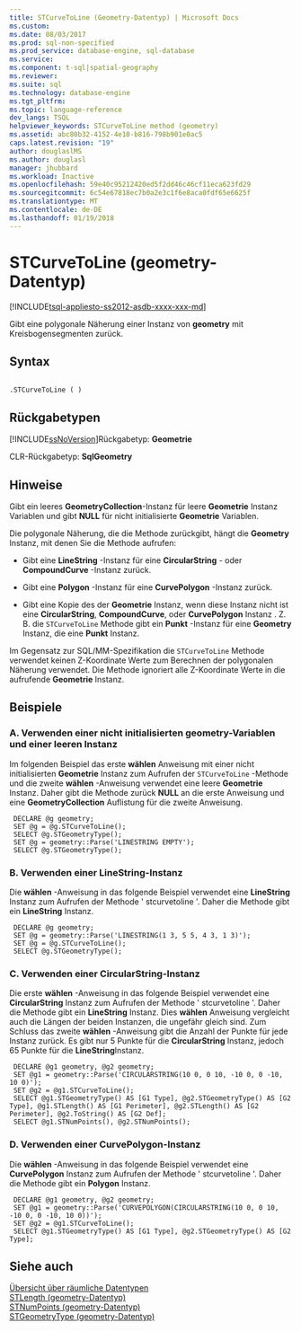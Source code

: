```yaml
---
title: STCurveToLine (Geometry-Datentyp) | Microsoft Docs
ms.custom: 
ms.date: 08/03/2017
ms.prod: sql-non-specified
ms.prod_service: database-engine, sql-database
ms.service: 
ms.component: t-sql|spatial-geography
ms.reviewer: 
ms.suite: sql
ms.technology: database-engine
ms.tgt_pltfrm: 
ms.topic: language-reference
dev_langs: TSQL
helpviewer_keywords: STCurveToLine method (geometry)
ms.assetid: abc80b32-4152-4e10-b816-798b901e0ac5
caps.latest.revision: "19"
author: douglaslMS
ms.author: douglasl
manager: jhubbard
ms.workload: Inactive
ms.openlocfilehash: 59e40c95212420ed5f2dd46c46cf11eca623fd29
ms.sourcegitcommit: 6c54e67818ec7b0a2e3c1f6e8aca0fdf65e6625f
ms.translationtype: MT
ms.contentlocale: de-DE
ms.lasthandoff: 01/19/2018
---
```

# <a name="stcurvetoline-geometry-data-type"></a>STCurveToLine (geometry-Datentyp)
[!INCLUDE[tsql-appliesto-ss2012-asdb-xxxx-xxx-md](../../includes/tsql-appliesto-ss2012-asdb-xxxx-xxx-md.md)]

Gibt eine polygonale Näherung einer Instanz von **geometry** mit Kreisbogensegmenten zurück.
  
## <a name="syntax"></a>Syntax  
  
```  
  
.STCurveToLine ( )  
```  
  
## <a name="return-types"></a>Rückgabetypen  
 [!INCLUDE[ssNoVersion](../../includes/ssnoversion-md.md)]Rückgabetyp: **Geometrie**  
  
 CLR-Rückgabetyp: **SqlGeometry**  
  
## <a name="remarks"></a>Hinweise  
 Gibt ein leeres **GeometryCollection**-Instanz für leere **Geometrie** Instanz Variablen und gibt **NULL** für nicht initialisierte **Geometrie** Variablen.  
  
 Die polygonale Näherung, die die Methode zurückgibt, hängt die **Geometry** Instanz, mit denen Sie die Methode aufrufen:  
  
-   Gibt eine **LineString** -Instanz für eine **CircularString** - oder **CompoundCurve** -Instanz zurück.  
  
-   Gibt eine **Polygon** -Instanz für eine **CurvePolygon** -Instanz zurück.  
  
-   Gibt eine Kopie des der **Geometrie** Instanz, wenn diese Instanz nicht ist eine **CircularString**, **CompoundCurve**, oder **CurvePolygon** Instanz . Z. B. die `STCurveToLine` Methode gibt ein **Punkt** -Instanz für eine **Geometry** Instanz, die eine **Punkt** Instanz.  
  
 Im Gegensatz zur SQL/MM-Spezifikation die `STCurveToLine` Methode verwendet keinen Z-Koordinate Werte zum Berechnen der polygonalen Näherung verwendet. Die Methode ignoriert alle Z-Koordinate Werte in die aufrufende **Geometrie** Instanz.  
  
## <a name="examples"></a>Beispiele  
  
### <a name="a-using-an-uninitialized-geometry-variable-and-empty-instance"></a>A. Verwenden einer nicht initialisierten geometry-Variablen und einer leeren Instanz  
 Im folgenden Beispiel das erste **wählen** Anweisung mit einer nicht initialisierten **Geometrie** Instanz zum Aufrufen der `STCurveToLine` -Methode und die zweite **wählen** -Anweisung verwendet eine leere **Geometrie** Instanz. Daher gibt die Methode zurück **NULL** an die erste Anweisung und eine **GeometryCollection** Auflistung für die zweite Anweisung.  
  
```
 DECLARE @g geometry; 
 SET @g = @g.STCurveToLine(); 
 SELECT @g.STGeometryType(); 
 SET @g = geometry::Parse('LINESTRING EMPTY'); 
 SELECT @g.STGeometryType();
 ```  
  
### <a name="b-using-a-linestring-instance"></a>B. Verwenden einer LineString-Instanz  
 Die **wählen** -Anweisung in das folgende Beispiel verwendet eine **LineString** Instanz zum Aufrufen der Methode ' stcurvetoline '. Daher die Methode gibt ein **LineString** Instanz.  
  
```
 DECLARE @g geometry; 
 SET @g = geometry::Parse('LINESTRING(1 3, 5 5, 4 3, 1 3)'); 
 SET @g = @g.STCurveToLine(); 
 SELECT @g.STGeometryType();
 ```  
  
### <a name="c-using-a-circularstring-instance"></a>C. Verwenden einer CircularString-Instanz  
 Die erste **wählen** -Anweisung in das folgende Beispiel verwendet eine **CircularString** Instanz zum Aufrufen der Methode ' stcurvetoline '. Daher die Methode gibt ein **LineString** Instanz. Dies **wählen** Anweisung vergleicht auch die Längen der beiden Instanzen, die ungefähr gleich sind.  Zum Schluss das zweite **wählen** -Anweisung gibt die Anzahl der Punkte für jede Instanz zurück.  Es gibt nur 5 Punkte für die **CircularString** Instanz, jedoch 65 Punkte für die **LineString**Instanz.  
  
```
 DECLARE @g1 geometry, @g2 geometry; 
 SET @g1 = geometry::Parse('CIRCULARSTRING(10 0, 0 10, -10 0, 0 -10, 10 0)'); 
 SET @g2 = @g1.STCurveToLine(); 
 SELECT @g1.STGeometryType() AS [G1 Type], @g2.STGeometryType() AS [G2 Type], @g1.STLength() AS [G1 Perimeter], @g2.STLength() AS [G2 Perimeter], @g2.ToString() AS [G2 Def]; 
 SELECT @g1.STNumPoints(), @g2.STNumPoints();
 ```  
  
### <a name="d-using-a-curvepolygon-instance"></a>D. Verwenden einer CurvePolygon-Instanz  
 Die **wählen** -Anweisung in das folgende Beispiel verwendet eine **CurvePolygon** Instanz zum Aufrufen der Methode ' stcurvetoline '. Daher die Methode gibt ein **Polygon** Instanz.  
  
```
 DECLARE @g1 geometry, @g2 geometry; 
 SET @g1 = geometry::Parse('CURVEPOLYGON(CIRCULARSTRING(10 0, 0 10, -10 0, 0 -10, 10 0))'); 
 SET @g2 = @g1.STCurveToLine(); 
 SELECT @g1.STGeometryType() AS [G1 Type], @g2.STGeometryType() AS [G2 Type];
 ```  
  
## <a name="see-also"></a>Siehe auch  
 [Übersicht über räumliche Datentypen](../../relational-databases/spatial/spatial-data-types-overview.md)   
 [STLength &#40;geometry-Datentyp&#41;](../../t-sql/spatial-geometry/stlength-geometry-data-type.md)   
 [STNumPoints &#40;geometry-Datentyp&#41;](../../t-sql/spatial-geometry/stnumpoints-geometry-data-type.md)   
 [STGeometryType &#40;geometry-Datentyp&#41;](../../t-sql/spatial-geometry/stgeometrytype-geometry-data-type.md)  
  
  

